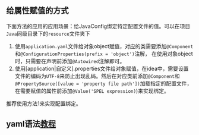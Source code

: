 ## 给属性赋值的方式
下面方法的应用的应用场景：给JavaConfig绑定特定配置文件的值。可以在项目`Java`同级目录下的`resource`文件夹下
1. 使用`application.yaml`文件给对象object赋值，对应的类需要添加`@Component`和`@ConfigurationProperties(prefix = 'object')`注解，
   在使用对象object时，只需要在声明前添加`@Autowired`注解即可。
2. 使用[application|自定义].properties文件给对象赋值，在idea中，需要设置文件的编码为`UTF-8`来防止出现乱码。然后在对应类前添加`@Component`和`@PropertySource([value = 'property file path'])`加载指定的配置文件，在需要赋值的属性前添加`@Value('SPEL expression)`)来实现绑定。

推荐使用方法1来实现配置绑定。

## yaml语法[教程](https://www.runoob.com/w3cnote/yaml-intro.html)

   